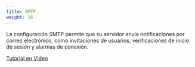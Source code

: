 ```yaml
---
title: SMTP
weight: 16
---
```


La configuración SMTP permite que su servidor envíe notificaciones por correo electrónico, como invitaciones de usuarios, verificaciones de inicio de sesión y alarmas de conexión.

[Tutorial en Video](https://youtu.be/0LyQY1JS4Uc)